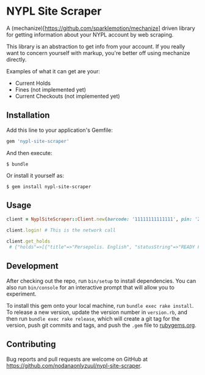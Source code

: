 # NYPL Site Scraper

A (mechanize)[https://github.com/sparklemotion/mechanize] driven library for
getting information about your NYPL account by web scraping.

This library is an abstraction to get info from your account.
If you really want to concern yourself with markup, you're better off
using mechanize directly.

Examples of what it can get are your:

* Current Holds
* Fines (not implemented yet)
* Current Checkouts (not implemented yet)

## Installation

Add this line to your application's Gemfile:

```ruby
gem 'nypl-site-scraper'
```

And then execute:

    $ bundle

Or install it yourself as:

    $ gem install nypl-site-scraper

## Usage

```ruby
client = NyplSiteScraper::Client.new(barcode: '11111111111111', pin: '2222')

client.login! # This is the network call

client.get_holds
 # {"holds"=>[{"title"=>"Persepolis. English", "statusString"=>"READY FOR PICKUP", "status"=>"ready", "pickupLocation"=>"Mid-Manhattan Library at 42nd St"}...
```

## Development

After checking out the repo, run `bin/setup` to install dependencies. You can also run `bin/console` for an interactive prompt that will allow you to experiment.

To install this gem onto your local machine, run `bundle exec rake install`. To release a new version, update the version number in `version.rb`, and then run `bundle exec rake release`, which will create a git tag for the version, push git commits and tags, and push the `.gem` file to [rubygems.org](https://rubygems.org).

## Contributing

Bug reports and pull requests are welcome on GitHub at https://github.com/nodanaonlyzuul/nypl-site-scraper.
